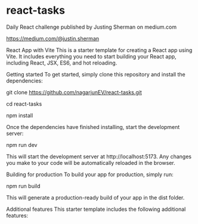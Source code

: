 # react-tasks

Daily React challenge published by Justing Sherman on medium.com

https://medium.com/@justin.sherman

React App with Vite
This is a starter template for creating a React app using Vite. It includes everything you need to start building your React app, including React, JSX, ES6, and hot reloading.

Getting started
To get started, simply clone this repository and install the dependencies:

git clone https://github.com/nagarjunEV/react-tasks.git

cd react-tasks

npm install

Once the dependencies have finished installing, start the development server:

npm run dev

This will start the development server at http://localhost:5173. 
Any changes you make to your code will be automatically reloaded in the browser.

Building for production
To build your app for production, simply run:

npm run build

This will generate a production-ready build of your app in the dist folder.

Additional features
This starter template includes the following additional features:
